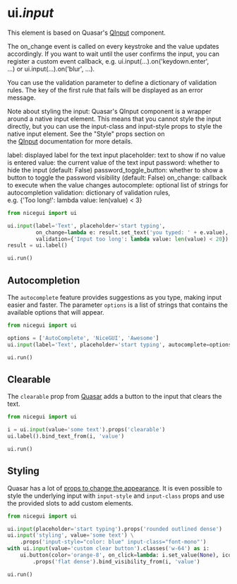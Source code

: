 # ui._input_

This element is based on Quasar's [QInput](https://quasar.dev/vue-components/input) component.

The on_change event is called on every keystroke and the value updates accordingly. If you want to wait until the user confirms the input, you can register a custom event callback, e.g. ui.input(...).on('keydown.enter', ...) or ui.input(...).on('blur', ...).

You can use the validation parameter to define a dictionary of validation rules. The key of the first rule that fails will be displayed as an error message.

Note about styling the input: Quasar's QInput component is a wrapper around a native input element. This means that you cannot style the input directly, but you can use the input-class and input-style props to style the native input element. See the "Style" props section on the [QInput](https://quasar.dev/vue-components/input) documentation for more details.

label: displayed label for the text input
placeholder: text to show if no value is entered
value: the current value of the text input
password: whether to hide the input (default: False)
password_toggle_button: whether to show a button to toggle the password visibility (default: False)
on_change: callback to execute when the value changes
autocomplete: optional list of strings for autocompletion
validation: dictionary of validation rules, e.g. {'Too long!': lambda value: len(value) < 3}


```python
from nicegui import ui

ui.input(label='Text', placeholder='start typing',
         on_change=lambda e: result.set_text('you typed: ' + e.value),
         validation={'Input too long': lambda value: len(value) < 20})
result = ui.label()

ui.run()
```

## Autocompletion
[](https://nicegui.io/documentation/input#autocompletion)

The `autocomplete` feature provides suggestions as you type, making input easier and faster. The parameter `options` is a list of strings that contains the available options that will appear.

```python
from nicegui import ui

options = ['AutoComplete', 'NiceGUI', 'Awesome']
ui.input(label='Text', placeholder='start typing', autocomplete=options)

ui.run()
```

## Clearable
[](https://nicegui.io/documentation/input#clearable)

The `clearable` prop from [Quasar](https://quasar.dev/) adds a button to the input that clears the text.

```python
from nicegui import ui

i = ui.input(value='some text').props('clearable')
ui.label().bind_text_from(i, 'value')

ui.run()
```

## Styling
[](https://nicegui.io/documentation/input#styling)

Quasar has a lot of [props to change the appearance](https://quasar.dev/vue-components/input). It is even possible to style the underlying input with `input-style` and `input-class` props and use the provided slots to add custom elements.

```python
from nicegui import ui

ui.input(placeholder='start typing').props('rounded outlined dense')
ui.input('styling', value='some text') \
    .props('input-style="color: blue" input-class="font-mono"')
with ui.input(value='custom clear button').classes('w-64') as i:
    ui.button(color='orange-8', on_click=lambda: i.set_value(None), icon='delete') \
        .props('flat dense').bind_visibility_from(i, 'value')

ui.run()
```


